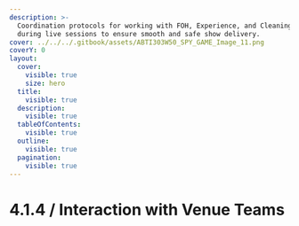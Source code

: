 ```yaml
---
description: >-
  Coordination protocols for working with FOH, Experience, and Cleaning teams
  during live sessions to ensure smooth and safe show delivery.
cover: ../../../.gitbook/assets/ABTI303W50_SPY_GAME_Image_11.png
coverY: 0
layout:
  cover:
    visible: true
    size: hero
  title:
    visible: true
  description:
    visible: true
  tableOfContents:
    visible: true
  outline:
    visible: true
  pagination:
    visible: true
---
```


# 4.1.4 / Interaction with Venue Teams

